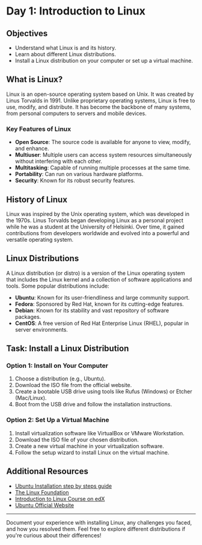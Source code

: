 # Day 1: Introduction to Linux

## Objectives
- Understand what Linux is and its history.
- Learn about different Linux distributions.
- Install a Linux distribution on your computer or set up a virtual machine.

## What is Linux?
Linux is an open-source operating system based on Unix. It was created by Linus Torvalds in 1991. Unlike proprietary operating systems, Linux is free to use, modify, and distribute. It has become the backbone of many systems, from personal computers to servers and mobile devices.

### Key Features of Linux
- **Open Source**: The source code is available for anyone to view, modify, and enhance.
- **Multiuser**: Multiple users can access system resources simultaneously without interfering with each other.
- **Multitasking**: Capable of running multiple processes at the same time.
- **Portability**: Can run on various hardware platforms.
- **Security**: Known for its robust security features.

## History of Linux
Linux was inspired by the Unix operating system, which was developed in the 1970s. Linus Torvalds began developing Linux as a personal project while he was a student at the University of Helsinki. Over time, it gained contributions from developers worldwide and evolved into a powerful and versatile operating system.

## Linux Distributions
A Linux distribution (or distro) is a version of the Linux operating system that includes the Linux kernel and a collection of software applications and tools. Some popular distributions include:

- **Ubuntu**: Known for its user-friendliness and large community support.
- **Fedora**: Sponsored by Red Hat, known for its cutting-edge features.
- **Debian**: Known for its stability and vast repository of software packages.
- **CentOS**: A free version of Red Hat Enterprise Linux (RHEL), popular in server environments.

## Task: Install a Linux Distribution

### Option 1: Install on Your Computer
1. Choose a distribution (e.g., Ubuntu).
2. Download the ISO file from the official website.
3. Create a bootable USB drive using tools like Rufus (Windows) or Etcher (Mac/Linux).
4. Boot from the USB drive and follow the installation instructions.

### Option 2: Set Up a Virtual Machine
1. Install virtualization software like VirtualBox or VMware Workstation.
2. Download the ISO file of your chosen distribution.
3. Create a new virtual machine in your virtualization software.
4. Follow the setup wizard to install Linux on the virtual machine.

## Additional Resources
- [Ubuntu Installation step by steps guide](https://akintunero.substack.com/p/installing-ubuntu-on-bare-metal?r=tnnst&utm_medium=ios&utm_campaign=post&triedRedirect=true/)
- [The Linux Foundation](https://www.linuxfoundation.org/)
- [Introduction to Linux Course on edX](https://www.edx.org/course/introduction-to-linux)
- [Ubuntu Official Website](https://ubuntu.com/)

---

Document your experience with installing Linux, any challenges you faced, and how you resolved them. Feel free to explore different distributions if you're curious about their differences!
